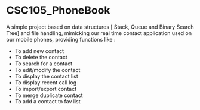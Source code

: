 # CSC105_PhoneBook

A simple project based on data structures [ Stack, Queue and Binary Search Tree] and file handling, mimicking our real time contact application used on our mobile phones, providing functions like :
- To add new contact
- To delete the contact
- To search for a contact
- To edit/modify the contact
- To display the contact list
- To display recent call log
- To import/export contact   
- To merge duplicate contact
- To add a contact to fav list

